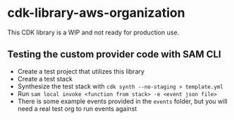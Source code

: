 # cdk-library-aws-organization

This CDK library is a WIP and not ready for production use.

## Testing the custom provider code with SAM CLI

* Create a test project that utilizes this library
* Create a test stack
* Synthesize the test stack with `cdk synth --no-staging > template.yml`
* Run `sam local invoke <function from stack> -e <event json file>`
* There is some example events provided in the `events` folder, but you will need a real test org to run events against
